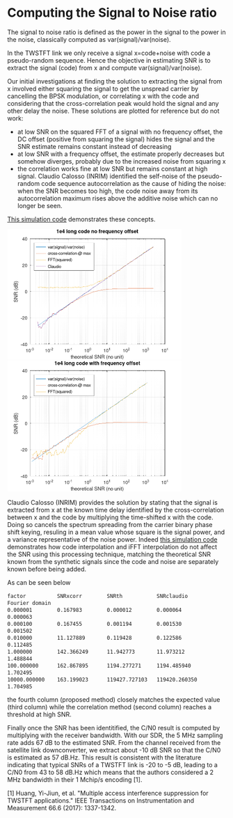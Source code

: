 # Computing the Signal to Noise ratio

The signal to noise ratio is defined as the power in the signal to the power
in the noise, classically computed as var(signal)/var(noise).

In the TWSTFT link we only receive a signal x=code+noise with code a
pseudo-random sequence. Hence the objective in estimating SNR is to extract
the signal (code) from x and compute var(signal)/var(noise).

Our initial investigations at finding the solution to extracting the signal 
from x involved either squaring the signal to get the unspread carrier by
cancelling the BPSK modulation, or correlating x with the code and considering
that the cross-correlation peak would hold the signal and any other delay
the noise. These solutions are plotted for reference but do not work:
* at low SNR on the squared FFT of a signal with no frequency offset, the DC 
offset (positive from squaring the signal) hides the signal and the SNR estimate 
remains constant instead of decreasing
* at low SNR with a frequency offset, the estimate properly decreases but
somehow diverges, probably due to the increased noise from squaring x
* the correlation works fine at low SNR but remains constant at high signal.
Claudio Calosso (INRIM) identified the self-noise of the pseudo-random code
sequence autocorrelation as the cause of hiding the noise: when the SNR becomes
too high, the code noise away from its autocorrelation maximum rises above
the additive noise which can no longer be seen.

[This simulation code](simu_snr.m) demonstrates these concepts.

<img src="simu_snr_no_freq_offset.png" width=400>
<img src="simu_snr_freq_offset.png" width=400>

Claudio Calosso (INRIM) provides the solution by stating that the signal
is extracted from x at the known time delay identified by the cross-correlation
between x and the code by multiplying the time-shifted x with the code. Doing
so cancels the spectrum spreading from the carrier binary phase shift
keying, resuling in a mean value whose square is the signal power, and 
a variance representative of the noise power. Indeed 
[this simulation code](interpolation_effect.m) demonstrates how code interpolation
and iFFT interpolation do not affect the SNR using this processing technique,
matching the theoretical SNR known from the synthetic signals since the
code and noise are separately known before being added.

As can be seen below
```
factor          SNRxcorr        SNRth           SNRclaudio      Fourier domain
0.000001        0.167983        0.000012        0.000064        0.000063
0.000100        0.167455        0.001194        0.001530        0.001502
0.010000        11.127889       0.119428        0.122586        0.112485
1.000000        142.366249      11.942773       11.973212       1.488844
100.000000      162.867895      1194.277271     1194.485940     1.702495
10000.000000    163.199023      119427.727103   119420.260350   1.704985
```

the fourth column (proposed method) closely matches the expected value (third column) while
the correlation method (second column) reaches a threshold at high SNR.

Finally once the SNR has been identitified, the C/N0 result is computed by
multiplying with the receiver bandwidth. With our SDR, the 5 MHz sampling rate
adds 67 dB to the estimated SNR. From the channel received from the satellite
link downconverter, we extract about -10 dB SNR so that the C/N0 is estimated
as 57 dB.Hz. This result is consistent with the literature indicating that typical
SNRs of a TWSTFT link is -20 to -5 dB, leading to a C/N0 from 43 to 58 dB.Hz which
means that the authors considered a 2 MHz bandwidth in their 1 Mchip/s encoding [1].

[1] Huang, Yi-Jiun, et al. "Multiple access interference suppression for TWSTFT applications." 
IEEE Transactions on Instrumentation and Measurement 66.6 (2017): 1337-1342.
